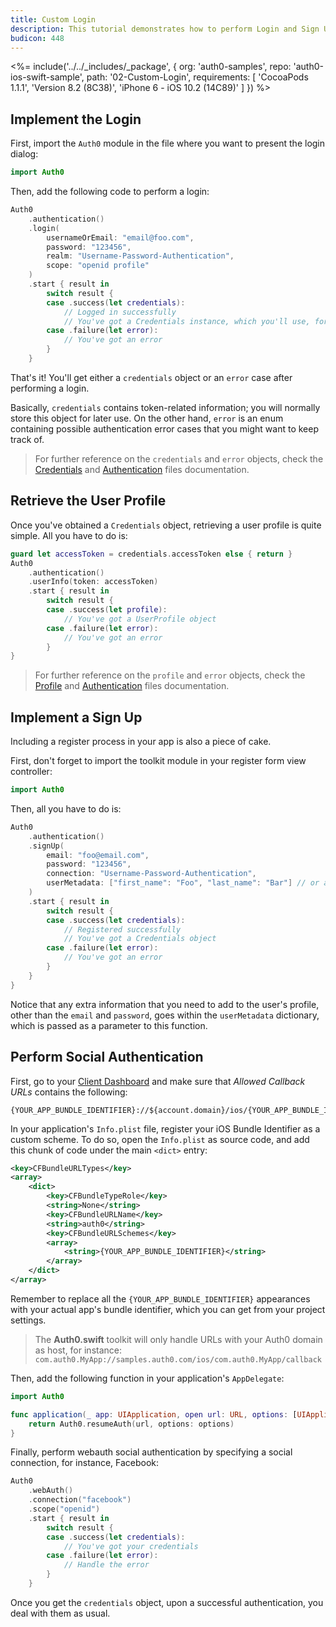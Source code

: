 ```yaml
---
title: Custom Login
description: This tutorial demonstrates how to perform Login and Sign Up by using your own View Controllers, without using the Lock widget interface.
budicon: 448
---
```


<%= include('../../_includes/_package', {
  org: 'auth0-samples',
  repo: 'auth0-ios-swift-sample',
  path: '02-Custom-Login',
  requirements: [
    'CocoaPods 1.1.1',
    'Version 8.2 (8C38)',
    'iPhone 6 - iOS 10.2 (14C89)'
  ]
}) %>

## Implement the Login

First, import the `Auth0` module in the file where you want to present the login dialog:

```swift
import Auth0
```

Then, add the following code to perform a login:

```swift
Auth0
    .authentication()
    .login(
        usernameOrEmail: "email@foo.com",
        password: "123456",
        realm: "Username-Password-Authentication",
        scope: "openid profile"
    )
    .start { result in
        switch result {
        case .success(let credentials):
            // Logged in successfully
            // You've got a Credentials instance, which you'll use, for example, to retrieve the User Profile
        case .failure(let error):
            // You've got an error
        }
    }
```

That's it! You'll get either a `credentials` object or an `error` case after performing a login.

Basically, `credentials` contains token-related information; you will normally store this object for later use. On the other hand, `error` is an enum containing possible authentication error cases that you might want to keep track of.

> For further reference on the `credentials` and `error` objects, check the [Credentials](https://github.com/auth0/Auth0.swift/blob/master/Auth0/Authentication/Credentials.swift) and [Authentication](https://github.com/auth0/Auth0.swift/blob/master/Auth0/Authentication/Authentication.swift) files documentation.

## Retrieve the User Profile

Once you've obtained a `Credentials` object, retrieving a user profile is quite simple. All you have to do is:

```swift
guard let accessToken = credentials.accessToken else { return }
Auth0
    .authentication()
    .userInfo(token: accessToken)
    .start { result in
        switch result {
        case .success(let profile):
            // You've got a UserProfile object
        case .failure(let error):
            // You've got an error
        }
}
```

> For further reference on the `profile` and `error` objects, check the [Profile](https://github.com/auth0/Auth0.swift/blob/master/Auth0/Profile.swift) and [Authentication](https://github.com/auth0/Auth0.swift/blob/master/Auth0/Authentication.swift) files documentation.

## Implement a Sign Up

Including a register process in your app is also a piece of cake.

First, don't forget to import the toolkit module in your register form view controller:

```swift
import Auth0
```

Then, all you have to do is:

```swift
Auth0
    .authentication()
    .signUp(
        email: "foo@email.com",
        password: "123456",
        connection: "Username-Password-Authentication",
        userMetadata: ["first_name": "Foo", "last_name": "Bar"] // or any extra user data you need
    )
    .start { result in
        switch result {
        case .success(let credentials):
            // Registered successfully
            // You've got a Credentials object
        case .failure(let error):
            // You've got an error
        }
    }
}
```

Notice that any extra information that you need to add to the user's profile, other than the `email` and `password`, goes within the `userMetadata` dictionary, which is passed as a parameter to this function.

## Perform Social Authentication

First, go to your [Client Dashboard](${manage_url}/#/applications/${account.clientId}/settings/${account.clientId}/settings) and make sure that *Allowed Callback URLs* contains the following:

```shell
{YOUR_APP_BUNDLE_IDENTIFIER}://${account.domain}/ios/{YOUR_APP_BUNDLE_IDENTIFIER}/callback
```

In your application's `Info.plist` file, register your iOS Bundle Identifier as a custom scheme. To do so, open the `Info.plist` as source code, and add this chunk of code under the main `<dict>` entry:

```xml
<key>CFBundleURLTypes</key>
<array>
    <dict>
        <key>CFBundleTypeRole</key>
        <string>None</string>
        <key>CFBundleURLName</key>
        <string>auth0</string>
        <key>CFBundleURLSchemes</key>
        <array>
            <string>{YOUR_APP_BUNDLE_IDENTIFIER}</string>
        </array>
    </dict>
</array>
```

Remember to replace all the `{YOUR_APP_BUNDLE_IDENTIFIER}` appearances with your actual app's bundle identifier, which you can get from your project settings.

> The **Auth0.swift** toolkit will only handle URLs with your Auth0 domain as host, for instance: `com.auth0.MyApp://samples.auth0.com/ios/com.auth0.MyApp/callback`

Then, add the following function in your application's `AppDelegate`:

```swift
import Auth0
```

```swift
func application(_ app: UIApplication, open url: URL, options: [UIApplicationOpenURLOptionsKey : Any] = [:]) -> Bool {
    return Auth0.resumeAuth(url, options: options)
}
```

Finally, perform webauth social authentication by specifying a social connection, for instance, Facebook:

```swift
Auth0
    .webAuth()
    .connection("facebook")
    .scope("openid")
    .start { result in
        switch result {
        case .success(let credentials):
            // You've got your credentials
        case .failure(let error):
            // Handle the error
        }
    }
```

Once you get the `credentials` object, upon a successful authentication, you deal with them as usual.

